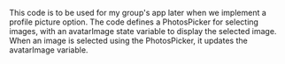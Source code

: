 This code is to be used for my group's app later when we implement a profile picture option. The code defines a PhotosPicker for selecting images, with an avatarImage state variable to display the selected image. When an image is selected using the PhotosPicker, it updates the avatarImage variable.
